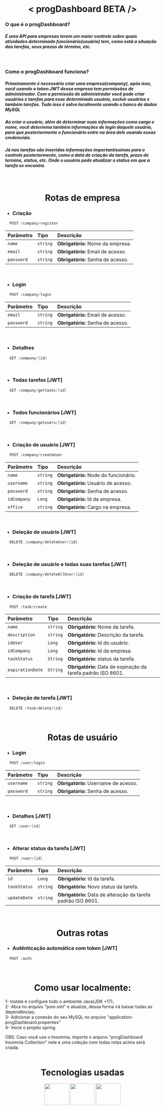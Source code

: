 <h1  align="center">< progDashboard BETA /></h1>


<h3>O que é o progDashboard?</h3>
<h5>É uma API para empresas terem um maior controle sobre quais atividades determinado funcionário(usuário) tem, como está a situação das tarefas, seus prazos de término, etc.</h5>
<br/>

<h3>Como o progDashboard funciona?</h3>
<h5>Primeiramente é necessário criar uma empresa(company), após isso, você usando o token JWT dessa empresa tem permissões de administrador. Com a permissão de administrador você pode criar usuários e tarefas para esse determinado usuário, excluir usuários e também tarefas. Tudo isso é salvo localmente usando o banco de dados MySQL</h5>

<h5>Ao criar o usuário, além de determinar suas informações como cargo e nome, você determina também informações de login daquele usuário, para que posteriormente o funcionário entre na área dele usando essas credenciais.</h5>

<h5>Já nas tarefas são inseridas informações importantíssimas para o controle posteriormente, como a data de criação da tarefa, prazo de termino, status, etc. Onde o usuário pode atualizar o status em que a tarefa se encontra.</h5>
<br/>

<h1 align="center"> Rotas de empresa </h1> 


* <h3> Criação</h3>
```dart
  POST /company/register
```

| Parâmetro   | Tipo       | Descrição                           |
| :---------- | :--------- | :---------------------------------- |
| `name` | `string` | **Obrigatório:** Nome da empresa. |
| `email` | `string` | **Obrigatório:** Email de acesso. |
| `password` | `string` | **Obrigatório:** Senha de acesso. |
<br/>

* <h3>Login</h3>
```dart
  POST /company/login
```

| Parâmetro   | Tipo       | Descrição                           |
| :---------- | :--------- | :---------------------------------- |
| `email` | `string` | **Obrigatório:** Email de acesso. |
| `password` | `string` | **Obrigatório:** Senha de acesso. |

<br/>

* <h3> Detalhes</h3>
```dart
  GET /company/{id}
```
<br/>

* <h3> Todas tarefas [JWT]</h3>
```dart
  GET /company/gettasks/{id}
```
<br/>

* <h3> Todos funcionários [JWT]</h3>
```dart
  GET /company/getusers/{id}
```
<br/>

* <h3> Criação de usuário [JWT]</h3>
```dart
  POST /company/createUser
```

| Parâmetro   | Tipo       | Descrição                           |
| :---------- | :--------- | :---------------------------------- |
| `name` | `string` | **Obrigatório:** Node do funcionário. |
| `username` | `string` | **Obrigatório:** Usuário de acesso. |
| `password` | `string` | **Obrigatório:** Senha de acesso. |
| `idCompany` | `Long` | **Obrigatório:** Id da empresa. |
| `office` | `string` | **Obrigatório:** Cargo na empresa. |
<br/>

* <h3> Deleção de usuário [JWT]</h3>
```dart
  DELETE /company/deleteUser/{id}
```
<br/>

* <h3> Deleção de usuário e todas suas tarefas [JWT]</h3>
```dart
  DELETE /company/deleteAllUser/{id}
```
<br/>

* <h3> Criação de tarefa [JWT]</h3>
```dart
  POST /task/create
```
| Parâmetro   | Tipo       | Descrição                           |
| :---------- | :--------- | :---------------------------------- |
| `name` | `string` | **Obrigatório:** Nome da tarefa. |
| `description` | `string` | **Obrigatório:** Descrição da tarefa. |
| `idUser` | `Long` | **Obrigatório:** Id do usuário. |
| `idCompany` | `Long` | **Obrigatório:** Id da empresa. |
| `taskStatus` | `String` | **Obrigatório:** status da tarefa. |
| `expirationDate` | `String` | **Obrigatório:** Data de expiração da tarefa padrão ISO 8601. |
<br/>

* <h3> Deleção de tarefa [JWT]</h3>
```dart
  DELETE /task/delete/{id}
```
<br/>


<h1 align="center"> Rotas de usuário </h1> 


* <h3>Login</h3>
```dart
  POST /user/login
```

| Parâmetro   | Tipo       | Descrição                           |
| :---------- | :--------- | :---------------------------------- |
| `username` | `string` | **Obrigatório:** Username de acesso. |
| `password` | `string` | **Obrigatório:** Senha de acesso. |

<br/>

* <h3> Detalhes [JWT]</h3>
```dart
  GET /user/{id}
```
<br/>

* <h3>Alterar status da tarefa [JWT]</h3>
```dart
  POST /user/{id}
```

| Parâmetro   | Tipo       | Descrição                           |
| :---------- | :--------- | :---------------------------------- |
| `id` | `Long` | **Obrigatório:** Id da tarefa. |
| `taskStatus` | `string` | **Obrigatório:** Novo status da tarefa. |
| `updateDate` | `string` | **Obrigatório:** Data de alteração da tarefa padrão ISO 8601. |

<br/>


<h1 align="center"> Outras rotas </h1> 

* <h3>Autênticação automática com token [JWT]</h3>
```dart
  POST /auth
```

<br/>

<h1 align="center"> Como usar localmente: </h1> 

1- Instale e configure todo o ambiente Java(JDK +17);<br/>
2- Abra no arquivo "pom.xml" e atualize, dessa forma irá baixar todas as dependências;<br/>
3- Adicionar a conexão do seu MySQL no arquivo "application-progDashboard.properties"<br/>
4- Inicie o projeto spring.<br/>

OBS: Caso você use o Insomnia, importe o arquivo "progDashboard Insomnia Collection" nele e uma coleção com todas rotas acima será criada. <br/><br/>


 <h1 align="center"> Tecnologias usadas </h1> 
 
 <div align="center">
  <img height="70" width="80" src="https://cdn.jsdelivr.net/gh/devicons/devicon/icons/java/java-original.svg" />
  <img height="70" width="80" src="https://cdn.jsdelivr.net/gh/devicons/devicon/icons/spring/spring-original.svg" />
  <img height="70" width="80" src="https://cdn.jsdelivr.net/gh/devicons/devicon/icons/mysql/mysql-original-wordmark.svg" />
 </div>
